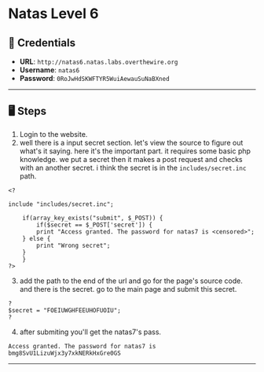 # Natas Level 6

## 🧪 Credentials

- **URL**: `http://natas6.natas.labs.overthewire.org`
- **Username**: `natas6`
- **Password**: `0RoJwHdSKWFTYR5WuiAewauSuNaBXned`

---

## 🖥️ Steps

1. Login to the website.
2. well there is a input secret section. let's view the source to figure out what's it saying. here it's the important part. it requires some basic php knowledge. we put a secret then it makes a post request and checks with an another secret. i think the secret is in the `includes/secret.inc` path.
```
<?

include "includes/secret.inc";

    if(array_key_exists("submit", $_POST)) {
        if($secret == $_POST['secret']) {
        print "Access granted. The password for natas7 is <censored>";
    } else {
        print "Wrong secret";
    }
    }
?>
```
3. add the path to the end of the url and go for the page's source code. and there is the secret. go to the main page and submit this secret.
```
?
$secret = "FOEIUWGHFEEUHOFUOIU";
?
```
4. after submiting you'll get the natas7's pass.
```
Access granted. The password for natas7 is bmg8SvU1LizuWjx3y7xkNERkHxGre0GS
```
---
